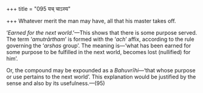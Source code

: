 +++
title = "095 यच् चाऽस्य"

+++
Whatever merit the man may have, all that his master takes off.

‘*Earned for the next world*.’—This shows that there is some purpose
served. The term ‘*amutrārtham*’ is formed with the ‘*ach*’ affix,
according to the rule governing the ‘*arshas* group’. The meaning
is—‘what has been earned for some purpose to be fulfilled in the next
world, becomes lost (nullified) for him’.

Or, the compound may be expounded as a *Bahuvrīhi*—‘that whose purpose
or use pertains to the next world’. This explanation would be justified
by the sense and also by its usefulness.—(95)


